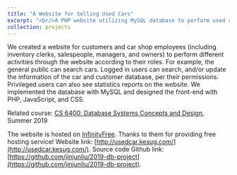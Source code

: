 ```yaml
---
title: "A Website for Selling Used Cars"
excerpt: "<br/>A PHP website utilizing MySQL database to perform used car selling functions<img src='/figures/projects/2019-db-1.png'>"
collection: projects
---
```


We created a website for customers and car shop employees (including inventory clerks, salespeople, managers, and owners) to perform different activities through the website according to their roles. For example, the general public can search cars. Logged in users can search, and/or update the information of the car and customer database, per their permissions. Privileged users can also see statistics reports on the website. We implemented the database with MySQL and designed the front-end with PHP, JavaScript, and CSS.

Related course: [CS 6400: Database Systems Concepts and Design](https://omscs.gatech.edu/cs-6400-database-systems-concepts-and-design), Summer 2019

The website is hosted on [InfinityFree](https://infinityfree.com/). Thanks to them for providing free hosting service! Website link: [http://usedcar.kesug.com/](http://usedcar.kesug.com/). Source code Github link: [https://github.com/jinjunliu/2019-db-project](https://github.com/jinjunliu/2019-db-project).
